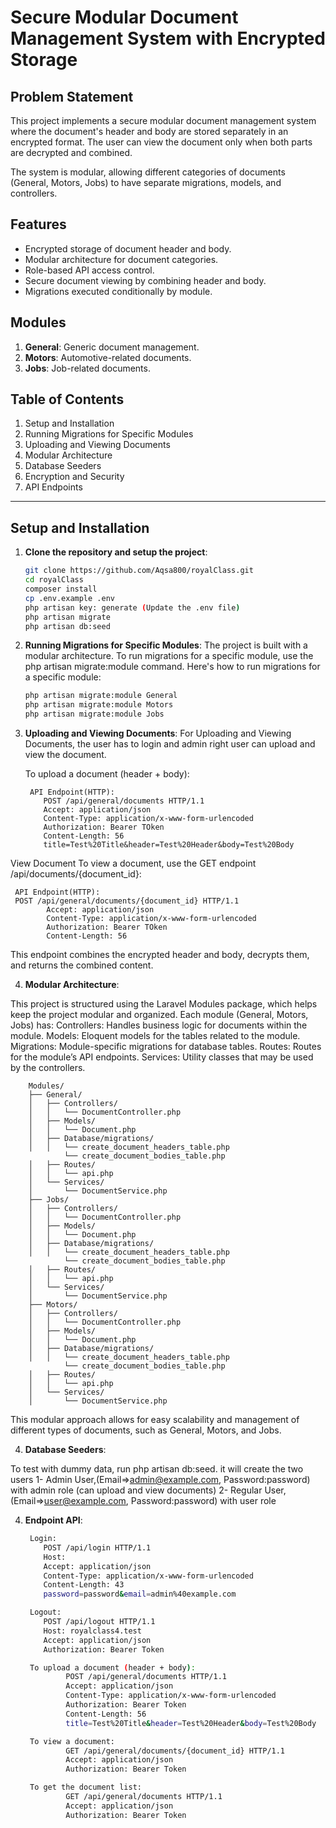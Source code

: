 # Secure Modular Document Management System with Encrypted Storage

## Problem Statement

This project implements a secure modular document management system where the document's header and body are stored separately in an encrypted format. The user can view the document only when both parts are decrypted and combined.

The system is modular, allowing different categories of documents (General, Motors, Jobs) to have separate migrations, models, and controllers.

## Features

- Encrypted storage of document header and body.
- Modular architecture for document categories.
- Role-based API access control.
- Secure document viewing by combining header and body.
- Migrations executed conditionally by module.

## Modules

1. **General**: Generic document management.
2. **Motors**: Automotive-related documents.
3. **Jobs**: Job-related documents.

## Table of Contents

1. Setup and Installation
2. Running Migrations for Specific Modules
3. Uploading and Viewing Documents
4. Modular Architecture
5. Database Seeders
6. Encryption and Security
7. API Endpoints

---

## Setup and Installation

1. **Clone the repository and setup the project**:
   ```bash
   git clone https://github.com/Aqsa800/royalClass.git
   cd royalClass
   composer install
   cp .env.example .env
   php artisan key: generate (Update the .env file)
   php artisan migrate
   php artisan db:seed

2. **Running Migrations for Specific Modules**:
    The project is built with a modular architecture. To run migrations for a specific module, use the php artisan migrate:module command. Here's how to run migrations for a specific module:
    ```bash
    php artisan migrate:module General
    php artisan migrate:module Motors
    php artisan migrate:module Jobs

3. **Uploading and Viewing Documents**:
    For Uploading and Viewing Documents, the user has to login and admin right user can upload and view the document.

    To upload a document (header + body):

        API Endpoint(HTTP):
           POST /api/general/documents HTTP/1.1
           Accept: application/json
           Content-Type: application/x-www-form-urlencoded
           Authorization: Bearer TOken
           Content-Length: 56
           title=Test%20Title&header=Test%20Header&body=Test%20Body


   
View Document
To view a document, use the GET endpoint /api/documents/{document_id}:


     API Endpoint(HTTP):
     POST /api/general/documents/{document_id} HTTP/1.1
            Accept: application/json
            Content-Type: application/x-www-form-urlencoded
            Authorization: Bearer TOken
            Content-Length: 56



This endpoint combines the encrypted header and body, decrypts them, and returns the combined content.

4. **Modular Architecture**:

This project is structured using the Laravel Modules package, which helps keep the project modular and organized. Each module (General, Motors, Jobs) has:
        Controllers: Handles business logic for documents within the module.
        Models: Eloquent models for the tables related to the module.
        Migrations: Module-specific migrations for database tables.
        Routes: Routes for the module’s API endpoints.
        Services: Utility classes that may be used by the controllers.

    
        Modules/
        ├── General/
        │   ├── Controllers/
        │   │   └── DocumentController.php       
        │   ├── Models/
        │   │   └── Document.php                 
        │   ├── Database/migrations/
        │   │   └── create_document_headers_table.php   
                └── create_document_bodies_table.php   
        │   ├── Routes/
        │   │   └── api.php                      
        │   └── Services/
        │       └── DocumentService.php         
        ├── Jobs/
        │   ├── Controllers/
        │   │   └── DocumentController.php      
        │   ├── Models/
        │   │   └── Document.php                
        │   ├── Database/migrations/
        │   │   └── create_document_headers_table.php   
                └── create_document_bodies_table.php   
        │   ├── Routes/
        │   │   └── api.php                      
        │   └── Services/
        │       └── DocumentService.php          
        ├── Motors/
        │   ├── Controllers/
        │   │   └── DocumentController.php       
        │   ├── Models/
        │   │   └── Document.php                 
        │   ├── Database/migrations/
        │   │   └── create_document_headers_table.php   
                └── create_document_bodies_table.php   
        │   ├── Routes/
        │   │   └── api.php                     
        │   └── Services/
        │       └── DocumentService.php         




This modular approach allows for easy scalability and management of different types of documents, such as General, Motors, and Jobs.

4. **Database Seeders**:

To test with dummy data, run php artisan db:seed. it will create the two users
    1- Admin User,(Email=>admin@example.com, Password:password) with admin role (can upload and view documents)
    2- Regular User,(Email=>user@example.com, Password:password) with user role



4. **Endpoint API**:
   
   
   ```bash
    Login:
       POST /api/login HTTP/1.1
       Host:
       Accept: application/json
       Content-Type: application/x-www-form-urlencoded
       Content-Length: 43
       password=password&email=admin%40example.com

    Logout:
       POST /api/logout HTTP/1.1
       Host: royalclass4.test
       Accept: application/json
       Authorization: Bearer Token
   
    To upload a document (header + body):
            POST /api/general/documents HTTP/1.1
            Accept: application/json
            Content-Type: application/x-www-form-urlencoded
            Authorization: Bearer Token
            Content-Length: 56
            title=Test%20Title&header=Test%20Header&body=Test%20Body

    To view a document:
            GET /api/general/documents/{document_id} HTTP/1.1
            Accept: application/json
            Authorization: Bearer Token

    To get the document list:
            GET /api/general/documents HTTP/1.1
            Accept: application/json
            Authorization: Bearer Token
